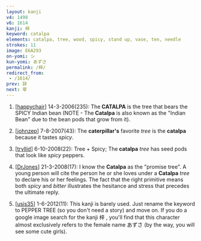 ```yaml
---
layout: kanji
v4: 1498
v6: 1614
kanji: 梓
keyword: catalpa
elements: catalpa, tree, wood, spicy, stand up, vase, ten, needle
strokes: 11
image: E6A293
on-yomi: シ
kun-yomi: あずさ
permalink: /梓/
redirect_from:
 - /1614/
prev: 辞
next: 宰
---
```


1) [<a href="http://kanji.koohii.com/profile/happychair">happychair</a>] 14-3-2006(235): The<strong> CATALPA</strong> is the tree that bears the SPICY Indian bean (NOTE - The<strong> Catalpa</strong> is also known as the &quot;Indian Bean&quot; due to the bean pods that grow from it).

2) [<a href="http://kanji.koohii.com/profile/johnzep">johnzep</a>] 7-8-2007(43): The <strong>caterpillar&#039;s</strong> favorite <em>tree</em> is the <strong>catalpa</strong> because it tastes <em>spicy</em>.

3) [<a href="http://kanji.koohii.com/profile/tryllid">tryllid</a>] 6-10-2008(22): Tree + Spicy; The<strong> catalpa</strong> <em>tree</em> has seed pods that look like <em>spicy</em> peppers.

4) [<a href="http://kanji.koohii.com/profile/DrJones">DrJones</a>] 21-3-2008(17): I know the <strong>Catalpa</strong> as the &quot;promise tree&quot;. A young person will cite the person he or she loves under a <strong>Catalpa</strong> <em>tree</em> to declare his or her feelings. The fact that the right primitive means both <em>spicy</em> and <em>bitter</em> illustrates the hesitance and stress that precedes the ultimate reply.

5) [<a href="http://kanji.koohii.com/profile/usis35">usis35</a>] 1-6-2012(11): This kanji is barely used. Just rename the keyword to PEPPER TREE (so you don&#039;t need a story) and move on. If you do a google image search for the kanji 梓 , you&#039;ll find that this character almost exclusively refers to the female name あずさ (by the way, you will see some cute girls).

